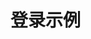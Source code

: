 # 登录示例

<ExampleDoc expanded>
<Login>
</Login>
<template #code>

<<< @/examples/demos/login.vue

</template>
</ExampleDoc>
